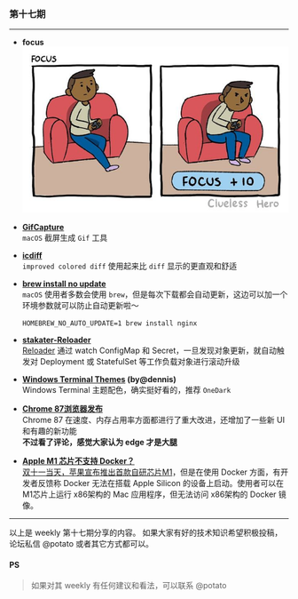 ### 第十七期
--- 

- **focus**
![focus](img/foucs.jpg)

- **[GifCapture](https://github.com/onmyway133/GifCapture)**  
`macOS` 截屏生成 `Gif` 工具

- **[icdiff](https://www.jefftk.com/icdiff)**  
`improved colored diff` 使用起来比 `diff` 显示的更直观和舒适



- **[brew install no update](https://computingforgeeks.com/prevent-homebrew-auto-update-on-macos/)**  
`macOS` 使用者多数会使用 `brew`，但是每次下载都会自动更新，这边可以加一个环境参数就可以防止自动更新啦～
  ```
  HOMEBREW_NO_AUTO_UPDATE=1 brew install nginx
  ```

- **[stakater-Reloader](https://stakater.com/opensource)**  
[Reloader](https://github.com/stakater/Reloader) 通过 watch ConfigMap 和 Secret，一旦发现对象更新，就自动触发对 Deployment 或 StatefulSet 等工作负载对象进行滚动升级



- **[Windows Terminal Themes](https://windowsterminalthemes.dev/) (by@dennis)**  
Windows Terminal 主题配色，确实挺好看的，推荐 `OneDark`

- **[Chrome 87浏览器发布](https://mp.weixin.qq.com/s/arJe36fWJh63VOh071yRpw)**  
Chrome 87 在速度、内存占用率方面都进行了重大改进，还增加了一些新 UI 和有趣的新功能  
**不过看了评论，感觉大家认为 edge 才是大腿**

- **[Apple M1 芯片不支持 Docker？](https://www.oschina.net/news/120872/apple-silicon-m1-chips-and-docker)**  
[双十一当天，苹果宣布推出首款自研芯片M1](https://www.apple.com.cn/newsroom/2020/11/apple-unleashes-m1/)，但是在使用 Docker 方面，有开发者反馈称 Docker 无法在搭载 Apple Silicon 的设备上启动。使用者可以在 M1芯片上运行 x86架构的 Mac 应用程序，但无法访问 x86架构的 Docker 镜像。

--- 

以上是 weekly 第十七期分享的内容。
如果大家有好的技术知识希望积极投稿，论坛私信 @potato 或者其它方式都可以。

#### **PS**
>如果对其 weekly 有任何建议和看法，可以联系 @potato
